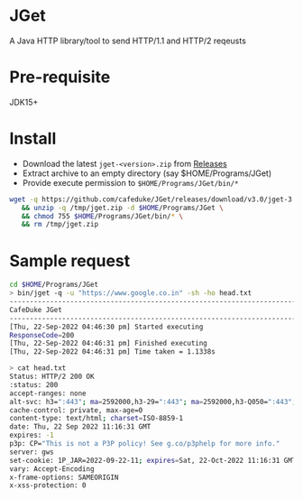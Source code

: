 # JGet
A Java HTTP library/tool to send HTTP/1.1 and HTTP/2 reqeusts

# Pre-requisite
JDK15+

# Install
- Download the latest `jget-<version>.zip` from [Releases](https://github.com/cafeduke/JGet/releases)
- Extract archive to an empty directory (say $HOME/Programs/JGet)
- Provide execute permission to `$HOME/Programs/JGet/bin/*`

```bash
wget -q https://github.com/cafeduke/JGet/releases/download/v3.0/jget-3.0.zip -O /tmp/jget.zip \
   && unzip -q /tmp/jget.zip -d $HOME/Programs/JGet \
   && chmod 755 $HOME/Programs/JGet/bin/* \
   && rm /tmp/jget.zip 
```
# Sample request

```bash
cd $HOME/Programs/JGet
> bin/jget -q -u "https://www.google.co.in" -sh -ho head.txt
-------------------------------------------------------------------------------------------------
CafeDuke JGet
-------------------------------------------------------------------------------------------------
[Thu, 22-Sep-2022 04:46:30 pm] Started executing
ResponseCode=200
[Thu, 22-Sep-2022 04:46:31 pm] Finished executing
[Thu, 22-Sep-2022 04:46:31 pm] Time taken = 1.1338s

> cat head.txt 
Status: HTTP/2 200 OK
:status: 200
accept-ranges: none
alt-svc: h3=":443"; ma=2592000,h3-29=":443"; ma=2592000,h3-Q050=":443"; ma=2592000,h3-Q046=":443"; ma=2592000,h3-Q043=":443"; ma=2592000,quic=":443"; ma=2592000; v="46,43"
cache-control: private, max-age=0
content-type: text/html; charset=ISO-8859-1
date: Thu, 22 Sep 2022 11:16:31 GMT
expires: -1
p3p: CP="This is not a P3P policy! See g.co/p3phelp for more info."
server: gws
set-cookie: 1P_JAR=2022-09-22-11; expires=Sat, 22-Oct-2022 11:16:31 GMT; path=/; domain=.google.co.in; Secure,AEC=AakniGNedjZkEyWVmUzSYLMxOkLFaQ5nkLQyCD-3x0dzCfdLYqSdUsjKaho; expires=Tue, 21-Mar-2023 11:16:31 GMT; path=/; domain=.google.co.in; Secure; HttpOnly; SameSite=lax,NID=511=OPWBmtiVTZL_0LefXZ70F49U0Bmy4_yq_z-gqJ3FeaGIMyADaDUzt2WHncEeLcwNS_PxjF52E68AHmzr9FVFS4a0iSnK4hIYy8zI5ELbZ2hcXcrPegXOmXOapxZvYp6hpmr61l11Svu_JFFFeLxicTWYFbQb-Hw5m7ggd3hPbmA; expires=Fri, 24-Mar-2023 11:16:31 GMT; path=/; domain=.google.co.in; HttpOnly
vary: Accept-Encoding
x-frame-options: SAMEORIGIN
x-xss-protection: 0
```
